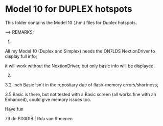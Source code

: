 # Model 10 for DUPLEX hotspots
This folder contains the Model 10 (.hmi) files for Duplex hotspots.

==> REMARKS:

1)

All my Model 10 (Duplex and Simplex) needs the ON7LDS NextionDriver to display full info;

it will work without the NextionDriver, but only basic info will be displayed.

2)

3.2-inch Basic isn't in the repositary due of flash-memory errors/shortness; 

3.5 Basic is there, but not tested with a Basic screen (all works fine with an Enhanced), could give memory issues too.

Have fun

73 de PD0DIB | Rob van Rheenen
